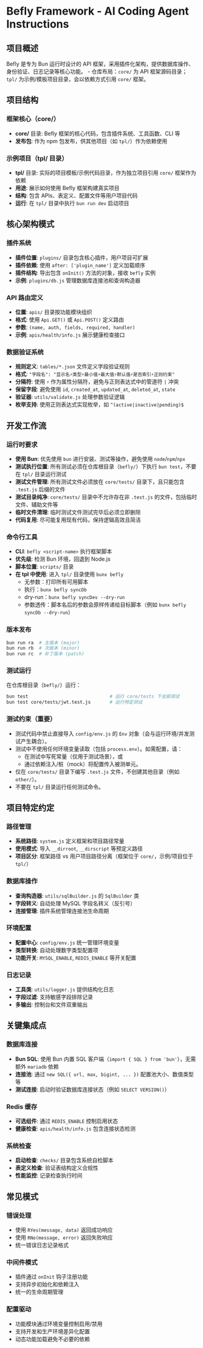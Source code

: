 # Befly Framework - AI Coding Agent Instructions

## 项目概述

Befly 是专为 Bun 运行时设计的 API 框架，采用插件化架构，提供数据库操作、身份验证、日志记录等核心功能。 \- 仓库布局：`core/` 为 API 框架源码目录；`tpl/` 为示例/模板项目目录，会以依赖方式引用 `core/` 框架。

## 项目结构

### 框架核心（core/）

-   **core/** 目录: Befly 框架的核心代码，包含插件系统、工具函数、CLI 等
-   **发布包**: 作为 npm 包发布，供其他项目（如 `tpl/`）作为依赖使用

### 示例项目（tpl/ 目录）

-   **tpl/** 目录: 实际的项目模板/示例代码目录，作为独立项目引用 `core/` 框架作为依赖
-   **用途**: 展示如何使用 Befly 框架构建真实项目
-   **结构**: 包含 APIs、表定义、配置文件等用户项目代码
-   **运行**: 在 `tpl/` 目录中执行 `bun run dev` 启动项目

## 核心架构模式

### 插件系统

-   **插件位置**: `plugins/` 目录包含核心插件，用户项目可扩展
-   **插件依赖**: 使用 `after: ['plugin_name']` 定义加载顺序
-   **插件结构**: 导出包含 `onInit()` 方法的对象，接收 `befly` 实例
-   **示例**: `plugins/db.js` 管理数据库连接池和查询构造器

### API 路由定义

-   **位置**: `apis/` 目录按功能模块组织
-   **格式**: 使用 `Api.GET()` 或 `Api.POST()` 定义路由
-   **参数**: `(name, auth, fields, required, handler)`
-   **示例**: `apis/health/info.js` 展示健康检查接口

### 数据验证系统

-   **规则定义**: `tables/*.json` 文件定义字段验证规则
-   **格式**: `"字段名": "显示名⚡类型⚡最小值⚡最大值⚡默认值⚡是否索引⚡正则约束"`
-   **分隔符**: 使用 `⚡` 作为属性分隔符，避免与正则表达式中的管道符 `|` 冲突
-   **保留字段**: 避免使用 `id`, `created_at`, `updated_at`, `deleted_at`, `state`
-   **验证器**: `utils/validate.js` 处理参数验证逻辑
-   **枚举支持**: 使用正则表达式实现枚举，如 `^(active|inactive|pending)$`

## 开发工作流

### 运行时要求

-   **使用 Bun**: 优先使用 `bun` 进行安装、测试等操作，避免使用 `node`/`npm`/`npx`
-   **测试执行位置**: 所有测试必须在仓库根目录（`befly/`）下执行 `bun test`，不要在 `tpl/` 目录运行测试
-   **测试文件管理**: 所有测试文件必须放在 `core/tests/` 目录下，且只能包含 `.test.js` 后缀的文件
-   **测试目录纯净**: `core/tests/` 目录中不允许存在非 `.test.js` 的文件，包括临时文件、辅助文件等
-   **临时文件清理**: 临时测试文件测试完毕后必须立即删除
-   **代码复用**: 尽可能复用现有代码，保持逻辑高效且简洁

### 命令行工具

-   **CLI**: `befly <script-name>` 执行框架脚本
-   **优先级**: 检测 Bun 环境，回退到 Node.js
-   **脚本位置**: `scripts/` 目录
-   **在 tpl 中使用**: 进入 `tpl/` 目录使用 `bunx befly`
    -   无参数：打印所有可用脚本
    -   执行：`bunx befly syncDb`
    -   dry-run：`bunx befly syncDev --dry-run`
    -   参数透传：脚本名后的参数会原样传递给目标脚本（例如 `bunx befly syncDb --dry-run`）

### 版本发布

```bash
bun run ra  # 主版本 (major)
bun run rb  # 次版本 (minor)
bun run rc  # 补丁版本 (patch)
```

### 测试运行

在仓库根目录（`befly/`）运行：

```bash
bun test                              # 运行 core/tests 下全部测试
bun test core/tests/jwt.test.js       # 运行特定测试
```

### 测试约束（重要）

-   测试代码中禁止直接导入 `config/env.js` 的 `Env` 对象（会与运行环境/并发测试产生耦合）。
-   测试中不使用任何环境变量读取（包括 `process.env`）。如需配置，请：
    -   在测试中写死常量（仅用于测试场景），或
    -   通过依赖注入/桩（mock）将配置传入被测单元。
-   仅在 `core/tests/` 目录下编写 `.test.js` 文件，不创建其他目录（例如 `other/`）。
-   不要在 `tpl/` 目录运行任何测试命令。

## 项目特定约定

### 路径管理

-   **系统路径**: `system.js` 定义框架和项目路径常量
-   **使用模式**: 导入 `__dirroot`, `__dirscript` 等预定义路径
-   **项目区分**: 框架路径 vs 用户项目路径分离（框架位于 `core/`，示例/项目位于 `tpl/`）

### 数据库操作

-   **查询构造器**: `utils/sqlBuilder.js` 的 `SqlBuilder` 类
-   **字段转义**: 自动处理 MySQL 字段名转义（反引号）
-   **连接管理**: 插件系统管理连接池生命周期

### 环境配置

-   **配置中心**: `config/env.js` 统一管理环境变量
-   **类型转换**: 自动处理数字类型配置项
-   **功能开关**: `MYSQL_ENABLE`, `REDIS_ENABLE` 等开关配置

### 日志记录

-   **工具类**: `utils/logger.js` 提供结构化日志
-   **字段过滤**: 支持敏感字段排除记录
-   **多输出**: 控制台和文件双重输出

## 关键集成点

### 数据库连接

-   **Bun SQL**: 使用 Bun 内置 SQL 客户端（`import { SQL } from 'bun'`），无需额外 `mariadb` 依赖
-   **连接池**: 通过 `new SQL({ url, max, bigint, ... })` 配置池大小、数值类型等
-   **测试连接**: 启动时验证数据库连接状态（例如 `SELECT VERSION()`）

### Redis 缓存

-   **可选组件**: 通过 `REDIS_ENABLE` 控制启用状态
-   **健康检查**: `apis/health/info.js` 包含连接状态检测

### 系统检查

-   **启动检查**: `checks/` 目录包含系统自检脚本
-   **表定义检查**: 验证表结构定义合规性
-   **性能监控**: 记录检查执行时间

## 常见模式

### 错误处理

-   使用 `RYes(message, data)` 返回成功响应
-   使用 `RNo(message, error)` 返回失败响应
-   统一错误日志记录格式

### 中间件模式

-   插件通过 `onInit` 钩子注册功能
-   支持异步初始化和依赖注入
-   统一的生命周期管理

### 配置驱动

-   功能模块通过环境变量控制启用/禁用
-   支持开发和生产环境差异化配置
-   动态功能加载避免不必要的依赖
